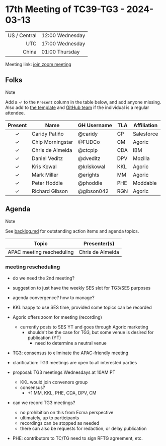 # 17th Meeting of TC39-TG3 - 2024-03-13

|              |                 |
| -----------: | --------------- |
| US / Central | 12:00 Wednesday |
|          UTC | 17:00 Wednesday |
|        China | 01:00 Thursday  |

Meeting link: [join zoom meeting](https://us02web.zoom.us/j/81143085896?pwd=TUE3WGgrdEZmNFZJc0g4QzBHUWczdz09)

## Folks

> [!NOTE]
> Add a ✓ to the `Present` column in the table below, and add anyone missing. Also add to [the template](../template.md) and [GitHub team](https://github.com/orgs/tc39/teams/tg3) if the individual is a regular attendee.

| Present | Name             | GH Username | TLA | Affiliation |
| :-----: | ---------------- | ----------- | --- | ----------- |
|    ✓    | Caridy Patiño    | @caridy     | CP  | Salesforce  |
|    ✓    | Chip Morningstar | @FUDCo      | CM  | Agoric      |
|    ✓    | Chris de Almeida | @ctcpip     | CDA | IBM         |
|    ✓    | Daniel Veditz    | @dveditz    | DPV | Mozilla     |
|    ✓    | Kris Kowal       | @kriskowal  | KKL | Agoric      |
|    ✓    | Mark Miller      | @erights    | MM  | Agoric      |
|    ✓    | Peter Hoddie     | @phoddie    | PHE | Moddable    |
|    ✓    | Richard Gibson   | @gibson042  | RGN | Agoric      |

## Agenda

> [!NOTE]
> See [backlog.md](../backlog.md) for outstanding action items and agenda topics.

| Topic                     | Presenter(s)     |
| ------------------------- | ---------------- |
| APAC meeting rescheduling | Chris de Almeida |

### meeting rescheduling

- do we need the 2nd meeting?

- suggestion to just have the weekly SES slot for TG3/SES purposes
- agenda convergence? how to manage?
- KKL happy to use SES time, provided some topics can be recorded
- Agoric offers zoom for meeting (recording)
  - currently posts to SES YT and goes through Agoric marketing
    - shouldn't be the case for TG3, but some venue is desired for publication (YT)
      - need to determine a neutral venue
- TG3: consensus to eliminate the APAC-friendly meeting
- clarification: TG3 meetings are open to all interested parties
- proposal: TG3 meetings Wednesdays at 10AM PT

  - KKL would join convenors group
  - consensus?
    - +1 MM, KKL, PHE, CDA, DPV, CM

- can we record TG3 meetings?

  - no prohibition on this from Ecma perspective
  - ultimately, up to participants
  - recordings can be stopped as needed
  - there can also be requests for redaction, or delay publication

- PHE: contributors to TC/TG need to sign RFTG agreement, etc.
